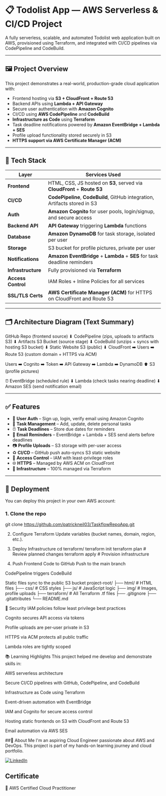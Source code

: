 # 📋 Todolist App — AWS Serverless & CI/CD Project

A fully serverless, scalable, and automated Todolist web application built on AWS, provisioned using Terraform, and integrated with CI/CD pipelines via CodePipeline and CodeBuild.

---

## 🖼️ Project Overview

This project demonstrates a real-world, production-grade cloud application with:

- Frontend hosting via **S3 + CloudFront + Route 53**
- Backend APIs using **Lambda + API Gateway**
- Secure user authentication with **Amazon Cognito**
- CI/CD using **AWS CodePipeline** and **CodeBuild**
- **Infrastructure as Code** using **Terraform**
- Task deadline notifications powered by **Amazon EventBridge + Lambda + SES**
- Profile upload functionality stored securely in S3
- **HTTPS support via AWS Certificate Manager (ACM)**

---

## 🔧 Tech Stack

| Layer             | Services Used                                                                  |
|-------------------|--------------------------------------------------------------------------------|
| **Frontend**       | HTML, CSS, JS hosted on **S3**, served via **CloudFront** + **Route 53**       |
| **CI/CD**          | **CodePipeline**, **CodeBuild**, GitHub integration, Artifacts stored in S3    |
| **Auth**           | **Amazon Cognito** for user pools, login/signup, and secure access             |
| **Backend API**    | **API Gateway** triggering **Lambda** functions                                |
| **Database**       | **Amazon DynamoDB** for task storage, isolated per user                        |
| **Storage**        | S3 bucket for profile pictures, private per user                               |
| **Notifications**  | **Amazon EventBridge** + **Lambda** + **SES** for task deadline reminders      |
| **Infrastructure** | Fully provisioned via **Terraform**                                            |
| **Access Control** | IAM Roles + Inline Policies for all services                                   |
| **SSL/TLS Certs**  | **AWS Certificate Manager (ACM)** for HTTPS on CloudFront and Route 53         |

---

## 🗂️ Architecture Diagram (Text Summary)

GitHub Repo (frontend source)
⬇
CodePipeline (zips, uploads to artifacts S3)
⬇
Artifacts S3 Bucket (source stage)
⬇
CodeBuild (unzips + syncs with hosting S3 bucket)
⬇
Static Website S3 (public)
⬇
CloudFront ➡️ Users ➡️ Route 53 (custom domain + HTTPS via ACM)

Users ➡️ Cognito ➡️ Token ➡️ API Gateway ➡️ Lambda ➡️ DynamoDB
⬆
S3 (profile pictures)

⏰ EventBridge (scheduled rule)
⬇
Lambda (check tasks nearing deadline)
⬇
Amazon SES (send notification email)


---

## ✅ Features

- 👤 **User Auth** – Sign up, login, verify email using Amazon Cognito  
- 📝 **Task Management** – Add, update, delete personal tasks  
- ⏰ **Task Deadlines** – Store due dates for reminders  
- 📩 **Email Reminders** – EventBridge + Lambda + SES send alerts before deadlines  
- 📷 **Profile Uploads** – S3 storage with per-user access  
- ♻️ **CI/CD** – GitHub push auto-syncs S3 static website  
- 🔐 **Access Control** – IAM with least-privilege roles  
- 🌐 **HTTPS** – Managed by AWS ACM on CloudFront  
- 🧱 **Infrastructure** – 100% managed via Terraform  

---

## 🚀 Deployment

You can deploy this project in your own AWS account:

### 1. Clone the repo

git clone https://github.com/patrickneil03/TaskflowRepoApp.git


2. Configure Terraform
Update variables (bucket names, domain, region, etc.).

3. Deploy Infrastructure
cd terraform/
terraform init
terraform plan   # Review planned changes
terraform apply  # Provision infrastructure

4. Push Frontend Code to GitHub
Push to the main branch

CodePipeline triggers CodeBuild

Static files sync to the public S3 bucket
project-root/
├── html/              # HTML files
├── css/               # CSS styles
├── js/                # JavaScript logic
├── img/               # Images, profile uploads
├── terraform/         # All Terraform .tf files
├── .gitignore
├── .gitattributes
└── README.md

🔐 Security
IAM policies follow least privilege best practices

Cognito secures API access via tokens

Profile uploads are per-user private in S3

HTTPS via ACM protects all public traffic

Lambda roles are tightly scoped

📚 Learning Highlights
This project helped me develop and demonstrate skills in:

AWS serverless architecture

Secure CI/CD pipelines with GitHub, CodePipeline, and CodeBuild

Infrastructure as Code using Terraform

Event-driven automation with EventBridge

IAM and Cognito for secure access control

Hosting static frontends on S3 with CloudFront and Route 53

Email automation via AWS SES

##🙋 About Me
I'm an aspiring Cloud Engineer passionate about AWS and DevOps.
This project is part of my hands-on learning journey and cloud portfolio.

[![LinkedIn](https://img.shields.io/badge/-Patrick%27s_LinkedIn-0A66C2?style=for-the-badge&logo=linkedin&logoColor=white)](https://www.linkedin.com/in/patrick-neil-baylen-01b175159)


## Certificate
🧠 AWS Certified Cloud Practitioner
